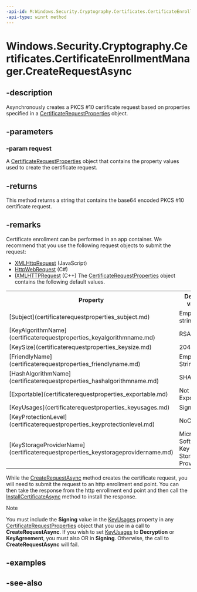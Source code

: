 ```yaml
---
-api-id: M:Windows.Security.Cryptography.Certificates.CertificateEnrollmentManager.CreateRequestAsync(Windows.Security.Cryptography.Certificates.CertificateRequestProperties)
-api-type: winrt method
---
```


<!-- Method syntax
public Windows.Foundation.IAsyncOperation<string> CreateRequestAsync(Windows.Security.Cryptography.Certificates.CertificateRequestProperties request)
-->

# Windows.Security.Cryptography.Certificates.CertificateEnrollmentManager.CreateRequestAsync

## -description
Asynchronously creates a PKCS #10 certificate request based on properties specified in a [CertificateRequestProperties](certificaterequestproperties.md) object.

## -parameters
### -param request
A [CertificateRequestProperties](certificaterequestproperties.md) object that contains the property values used to create the certificate request.

## -returns
This method returns a string that contains the base64 encoded PKCS #10 certificate request.

## -remarks
Certificate enrollment can be performed in an app container. We recommend that you use the following request objects to submit the request:


+ [XMLHttpRequest](https://msdn.microsoft.com/en-us/library/ms535874(v=vs.85).aspx) (JavaScript)
+ [HttpWebRequest](https://msdn.microsoft.com/library/system.net.httpwebrequest.aspx) (C#)
+ [IXMLHTTPRequest](https://msdn.microsoft.com/en-us/library/ms759148(v=vs.85).aspx) (C++)
The [CertificateRequestProperties](certificaterequestproperties.md) object contains the following default values.

<table>
   <tr><th>Property</th><th>Default value</th></tr>
   <tr><td>[Subject](certificaterequestproperties_subject.md)</td><td>Empty string</td></tr>
   <tr><td>[KeyAlgorithmName](certificaterequestproperties_keyalgorithmname.md)</td><td>RSA</td></tr>
   <tr><td>[KeySize](certificaterequestproperties_keysize.md)</td><td>2048 bits</td></tr>
   <tr><td>[FriendlyName](certificaterequestproperties_friendlyname.md)</td><td>Empty String</td></tr>
   <tr><td>[HashAlgorithmName](certificaterequestproperties_hashalgorithmname.md)</td><td>SHA256</td></tr>
   <tr><td>[Exportable](certificaterequestproperties_exportable.md)</td><td>Not Exportable</td></tr>
   <tr><td>[KeyUsages](certificaterequestproperties_keyusages.md)</td><td>Signing</td></tr>
   <tr><td>[KeyProtectionLevel](certificaterequestproperties_keyprotectionlevel.md)</td><td>NoConsent</td></tr>
   <tr><td>[KeyStorageProviderName](certificaterequestproperties_keystorageprovidername.md)</td><td>Microsoft Software Key Storage Provider</td></tr>
</table>

While the [CreateRequestAsync](certificateenrollmentmanager_createrequestasync_1910274509.md) method creates the certificate request, you will need to submit the request to an http enrollment end point. You can then take the response from the http enrollment end point and then call the [InstallCertificateAsync](certificateenrollmentmanager_installcertificateasync_225635424.md) method to install the response.



> [!NOTE]
> You must include the **Signing** value in the [KeyUsages](certificaterequestproperties_keyusages.md) property in any[ CertificateRequestProperties](certificaterequestproperties.md) object that you use in a call to **CreateRequestAsync**. If you wish to set [KeyUsages](certificaterequestproperties_keyusages.md) to **Decryption** or **KeyAgreement**, you must also OR in **Signing**. Otherwise, the call to **CreateRequestAsync** will fail.

## -examples

## -see-also
